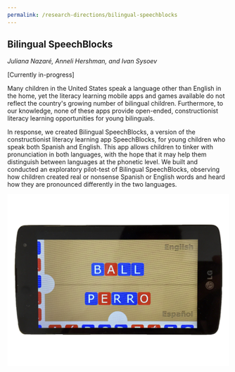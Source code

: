 ```yaml
---
permalink: /research-directions/bilingual-speechblocks
---
```


## Bilingual SpeechBlocks
*Juliana Nazaré, Anneli Hershman, and Ivan Sysoev*

[Currently in-progress]

Many children in the United States speak a language other than English in the home, yet the literacy learning mobile apps and games available do not reflect the country's growing number of bilingual children. Furthermore, to our knowledge, none of these apps provide open-ended, constructionist literacy learning opportunities for young bilinguals. 

In response, we created Bilingual SpeechBlocks, a version of the constructionist literacy learning app SpeechBlocks, for young children who speak both Spanish and English. This app allows children to tinker with pronunciation in both languages, with the hope that it may help them distinguish between languages at the phonetic level. We built and conducted an exploratory pilot-test of Bilingual SpeechBlocks, observing how children created real or nonsense Spanish or English words and heard how they are pronounced differently in the two languages.

![The Bilingual SpeechBlocks app](/images/projects/bilingual-speechblocks/bsb.png)
